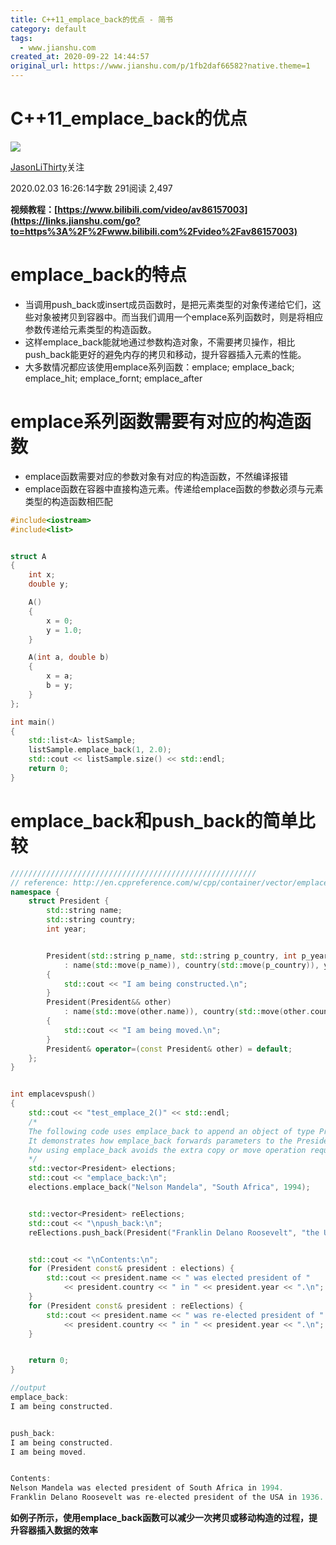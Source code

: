 ```yaml
---
title: C++11_emplace_back的优点 - 简书
category: default
tags: 
  - www.jianshu.com
created_at: 2020-09-22 14:44:57
original_url: https://www.jianshu.com/p/1fb2daf66582?native.theme=1
---
```


# C++11\_emplace\_back的优点

[![](assets/1600757097-80ee4fb4a46a1bf9709c79bd1e6cd0b6.jpg)](https://www.jianshu.com/u/cdcff6d8e571)

[JasonLiThirty](https://www.jianshu.com/u/cdcff6d8e571)关注

2020.02.03 16:26:14字数 291阅读 2,497

**视频教程：[https://www.bilibili.com/video/av86157003](https://links.jianshu.com/go?to=https%3A%2F%2Fwww.bilibili.com%2Fvideo%2Fav86157003)**

# **emplace\_back的特点**

*   当调用push\_back或insert成员函数时，是把元素类型的对象传递给它们，这些对象被拷贝到容器中。而当我们调用一个emplace系列函数时，则是将相应参数传递给元素类型的构造函数。
*   这样emplace\_back能就地通过参数构造对象，不需要拷贝操作，相比push\_back能更好的避免内存的拷贝和移动，提升容器插入元素的性能。
*   大多数情况都应该使用emplace系列函数：emplace; emplace\_back; emplace\_hit; emplace\_fornt; emplace\_after

# **emplace系列函数**需要有对应的构造函数

*   emplace函数需要对应的参数对象有对应的构造函数，不然编译报错
*   emplace函数在容器中直接构造元素。传递给emplace函数的参数必须与元素类型的构造函数相匹配

```cpp
#include<iostream>
#include<list>


struct A
{
    int x;
    double y;

    A()
    {
        x = 0;
        y = 1.0;
    }

    A(int a, double b)
    {
        x = a;
        b = y;
    }
};

int main()
{
    std::list<A> listSample;
    listSample.emplace_back(1, 2.0);
    std::cout << listSample.size() << std::endl;
    return 0;
}
```

# emplace\_back和push\_back的简单比较

```cpp
///////////////////////////////////////////////////////
// reference: http://en.cppreference.com/w/cpp/container/vector/emplace_back
namespace {
    struct President {
        std::string name;
        std::string country;
        int year;


        President(std::string p_name, std::string p_country, int p_year)
            : name(std::move(p_name)), country(std::move(p_country)), year(p_year)
        {
            std::cout << "I am being constructed.\n";
        }
        President(President&& other)
            : name(std::move(other.name)), country(std::move(other.country)), year(other.year)
        {
            std::cout << "I am being moved.\n";
        }
        President& operator=(const President& other) = default;
    };
}


int emplacevspush()
{
    std::cout << "test_emplace_2()" << std::endl;
    /*
    The following code uses emplace_back to append an object of type President to a std::vector.
    It demonstrates how emplace_back forwards parameters to the President constructor and shows
    how using emplace_back avoids the extra copy or move operation required when using push_back.
    */
    std::vector<President> elections;
    std::cout << "emplace_back:\n";
    elections.emplace_back("Nelson Mandela", "South Africa", 1994);


    std::vector<President> reElections;
    std::cout << "\npush_back:\n";
    reElections.push_back(President("Franklin Delano Roosevelt", "the USA", 1936));


    std::cout << "\nContents:\n";
    for (President const& president : elections) {
        std::cout << president.name << " was elected president of "
            << president.country << " in " << president.year << ".\n";
    }
    for (President const& president : reElections) {
        std::cout << president.name << " was re-elected president of "
            << president.country << " in " << president.year << ".\n";
    }


    return 0;
}

//output
emplace_back:
I am being constructed.


push_back:
I am being constructed.
I am being moved.


Contents:
Nelson Mandela was elected president of South Africa in 1994.
Franklin Delano Roosevelt was re-elected president of the USA in 1936.
```

**如例子所示，使用emplace\_back函数可以减少一次拷贝或移动构造的过程，提升容器插入数据的效率**



